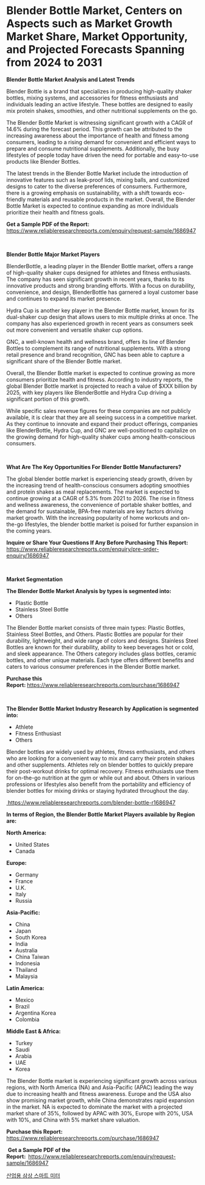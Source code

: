 <p><h1>Blender Bottle Market, Centers on Aspects such as Market Growth Market Share, Market Opportunity, and Projected Forecasts Spanning from 2024 to 2031</h1></p><p><strong>Blender Bottle Market Analysis and Latest Trends</strong></p>
<p><p>Blender Bottle is a brand that specializes in producing high-quality shaker bottles, mixing systems, and accessories for fitness enthusiasts and individuals leading an active lifestyle. These bottles are designed to easily mix protein shakes, smoothies, and other nutritional supplements on the go.</p><p>The Blender Bottle Market is witnessing significant growth with a CAGR of 14.6% during the forecast period. This growth can be attributed to the increasing awareness about the importance of health and fitness among consumers, leading to a rising demand for convenient and efficient ways to prepare and consume nutritional supplements. Additionally, the busy lifestyles of people today have driven the need for portable and easy-to-use products like Blender Bottles.</p><p>The latest trends in the Blender Bottle Market include the introduction of innovative features such as leak-proof lids, mixing balls, and customized designs to cater to the diverse preferences of consumers. Furthermore, there is a growing emphasis on sustainability, with a shift towards eco-friendly materials and reusable products in the market. Overall, the Blender Bottle Market is expected to continue expanding as more individuals prioritize their health and fitness goals.</p></p>
<p><strong>Get a Sample PDF of the Report:&nbsp;</strong> <a href="https://www.reliableresearchreports.com/enquiry/request-sample/1686947">https://www.reliableresearchreports.com/enquiry/request-sample/1686947</a></p>
<p>&nbsp;</p>
<p><strong>Blender Bottle Major Market Players</strong></p>
<p><p>BlenderBottle, a leading player in the Blender Bottle market, offers a range of high-quality shaker cups designed for athletes and fitness enthusiasts. The company has seen significant growth in recent years, thanks to its innovative products and strong branding efforts. With a focus on durability, convenience, and design, BlenderBottle has garnered a loyal customer base and continues to expand its market presence.</p><p>Hydra Cup is another key player in the Blender Bottle market, known for its dual-shaker cup design that allows users to mix multiple drinks at once. The company has also experienced growth in recent years as consumers seek out more convenient and versatile shaker cup options.</p><p>GNC, a well-known health and wellness brand, offers its line of Blender Bottles to complement its range of nutritional supplements. With a strong retail presence and brand recognition, GNC has been able to capture a significant share of the Blender Bottle market.</p><p>Overall, the Blender Bottle market is expected to continue growing as more consumers prioritize health and fitness. According to industry reports, the global Blender Bottle market is projected to reach a value of $XXX billion by 2025, with key players like BlenderBottle and Hydra Cup driving a significant portion of this growth.</p><p>While specific sales revenue figures for these companies are not publicly available, it is clear that they are all seeing success in a competitive market. As they continue to innovate and expand their product offerings, companies like BlenderBottle, Hydra Cup, and GNC are well-positioned to capitalize on the growing demand for high-quality shaker cups among health-conscious consumers.</p></p>
<p>&nbsp;</p>
<p><strong>What Are The Key Opportunities For Blender Bottle Manufacturers?</strong></p>
<p><p>The global blender bottle market is experiencing steady growth, driven by the increasing trend of health-conscious consumers adopting smoothies and protein shakes as meal replacements. The market is expected to continue growing at a CAGR of 5.3% from 2021 to 2026. The rise in fitness and wellness awareness, the convenience of portable shaker bottles, and the demand for sustainable, BPA-free materials are key factors driving market growth. With the increasing popularity of home workouts and on-the-go lifestyles, the blender bottle market is poised for further expansion in the coming years.</p></p>
<p><strong>Inquire or Share Your Questions If Any Before Purchasing This Report:</strong> <a href="https://www.reliableresearchreports.com/enquiry/pre-order-enquiry/1686947">https://www.reliableresearchreports.com/enquiry/pre-order-enquiry/1686947</a></p>
<p>&nbsp;</p>
<p><strong>Market Segmentation</strong></p>
<p><strong>The Blender Bottle Market Analysis by types is segmented into:</strong></p>
<p><ul><li>Plastic Bottle</li><li>Stainless Steel Bottle</li><li>Others</li></ul></p>
<p><p>The Blender Bottle market consists of three main types: Plastic Bottles, Stainless Steel Bottles, and Others. Plastic Bottles are popular for their durability, lightweight, and wide range of colors and designs. Stainless Steel Bottles are known for their durability, ability to keep beverages hot or cold, and sleek appearance. The Others category includes glass bottles, ceramic bottles, and other unique materials. Each type offers different benefits and caters to various consumer preferences in the Blender Bottle market.</p></p>
<p><strong>Purchase this Report:&nbsp;</strong><a href="https://www.reliableresearchreports.com/purchase/1686947">https://www.reliableresearchreports.com/purchase/1686947</a></p>
<p>&nbsp;</p>
<p><strong>The Blender Bottle Market Industry Research by Application is segmented into:</strong></p>
<p><ul><li>Athlete</li><li>Fitness Enthusiast</li><li>Others</li></ul></p>
<p><p>Blender bottles are widely used by athletes, fitness enthusiasts, and others who are looking for a convenient way to mix and carry their protein shakes and other supplements. Athletes rely on blender bottles to quickly prepare their post-workout drinks for optimal recovery. Fitness enthusiasts use them for on-the-go nutrition at the gym or while out and about. Others in various professions or lifestyles also benefit from the portability and efficiency of blender bottles for mixing drinks or staying hydrated throughout the day.</p></p>
<p><a href="https://www.reliableresearchreports.com/blender-bottle-r1686947">&nbsp;https://www.reliableresearchreports.com/blender-bottle-r1686947</a></p>
<p><strong>In terms of Region, the Blender Bottle Market Players available by Region are:</strong></p>
<p>
    <p> <strong> North America: </strong>
        <ul>
            <li>United States</li>
            <li>Canada</li>
        </ul>
        </p> 
    <p> <strong> Europe: </strong>
        <ul>
            <li>Germany</li>
            <li>France</li>
            <li>U.K.</li>
            <li>Italy</li>
            <li>Russia</li>
        </ul>
        </p> 
    <p> <strong> Asia-Pacific: </strong>
        <ul>
            <li>China</li>
            <li>Japan</li>
            <li>South Korea</li>
            <li>India</li>
            <li>Australia</li>
            <li>China Taiwan</li>
            <li>Indonesia</li>
            <li>Thailand</li>
            <li>Malaysia</li>
        </ul>
        </p> 
    <p> <strong> Latin America: </strong>
        <ul>
            <li>Mexico</li>
            <li>Brazil</li>
            <li>Argentina Korea</li>
            <li>Colombia</li>
        </ul>
        </p> 
    <p> <strong> Middle East & Africa: </strong>
        <ul>
            <li>Turkey</li>
            <li>Saudi</li>
            <li>Arabia</li>
            <li>UAE</li>
            <li>Korea</li>
        </ul>
    </p>
    </p>
<p><p>The Blender Bottle market is experiencing significant growth across various regions, with North America (NA) and Asia-Pacific (APAC) leading the way due to increasing health and fitness awareness. Europe and the USA also show promising market growth, while China demonstrates rapid expansion in the market. NA is expected to dominate the market with a projected market share of 35%, followed by APAC with 30%, Europe with 20%, USA with 10%, and China with 5% market share valuation.</p></p>
<p><strong>Purchase this Report: </strong><a href="https://www.reliableresearchreports.com/purchase/1686947">https://www.reliableresearchreports.com/purchase/1686947</a></p>
<p>&nbsp;<strong>Get a Sample PDF of the Report:&nbsp;&nbsp;</strong><a href="https://www.reliableresearchreports.com/enquiry/request-sample/1686947">https://www.reliableresearchreports.com/enquiry/request-sample/1686947</a></p>
<p><strong></strong></p>
<p><p><a href="https://github.com/novabrown3/Market-Research-Report-List-1/blob/main/2180416106183.md">산업용 삼상 스마트 미터</a></p></p>